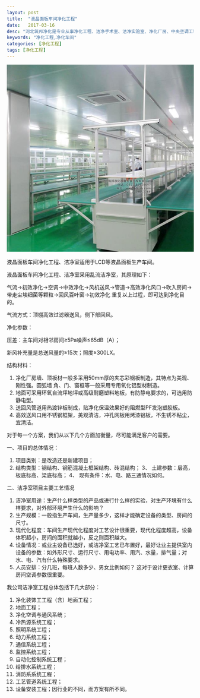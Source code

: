 ```yaml
---
layout: post
title:  "液晶面板车间净化工程"
date:   2017-03-16
desc: "河北筑邦净化是专业从事净化工程、洁净手术室、洁净实验室、净化厂房、中央空调工程设计、建设和技术改造的企业。"
keywords: "净化工程,净化车间"
categories: [净化工程]
tags: [净化工程]
---
```


<a href="/static/img/2017/03/1603.jpg" data-fancybox><img src="/static/img/2017/03/1603s.jpg"></a>

液晶面板车间净化工程、洁净室适用于LCD等液晶面板生产车间。

液晶面板车间净化工程、洁净室采用乱流洁净室，其原理如下：

气流→初效净化→空调→中效净化→风机送风→管道→高效净化风口→吹入房间→带走尘埃细菌等颗粒→回风百叶窗→初效净化 重复以上过程，即可达到净化目的。

气流方式：顶棚高效过滤器送风，侧下部回风。

净化参数：

压差：主车间对相邻房间≥5Pa噪声≤65dB（A）；

新风补充量是总送风量的≥15次；照度≥300LX。

结构材料： 

1. 净化厂房墙、顶板材一般多采用50mm厚的夹芯彩钢板制造，其特点为美观、刚性强。圆弧墙 角、门、窗框等一般采用专用氧化铝型材制造。
2. 地面可采用环氧自流坪地坪或高级耐磨塑料地板，有防静电要求的，可选用防静电型。
3. 送回风管道用热渡锌板制成，贴净化保温效果好的阻燃型PF发泡塑胶板。
4. 高效送风口用不锈钢框架，美观清洁，冲孔网板用烤漆铝板，不生锈不粘尘，宜清洁。

对于每一个方案，我们从以下几个方面加衡量，尽可能满足客户的需要。

一、项目的总体情况：

1. 项目类别：是改造还是新建项目；
2. 结构类型：钢结构、钢筋混凝土框架结构、砖混结构；
3、 土建参数：层高，板底标高、梁底标高；
4、 现有条件：水、电、路三通情况如何。

二、洁净室项目主要工艺情况

1. 洁净室用途：生产什么样类型的产品或进行什么样的实验，对生产环境有什么样要求，对外部环境产生什么的影响？
2. 生产规模：一般指生产车间，生产量多少，这样才能确定设备的类型、房间的尺寸。
3. 现代化程度：车间生产现代化程度对工艺设计很重要，现代化程度超高，设备体积超小，房间的面积就越小，反之则面积越大。
4. 设备情况：或业主设备已选好，或洁净室工艺已布置好，最好让业主提供室内设备的参数：如外形尺寸、运行尺寸、用电功率、用汽、水量，排气量；对水、电、汽有什么特殊要求。
5. 人员安排：分几班，每班人数多少、男女比例如何？ 这对于设计更衣室、计算房间空调参数很重要。

我公司洁净室工程总体包括下几大部分：

1. 净化装饰工工程（含）地面工程；
2. 地面工程；
3. 净化空调与通风系统；
4. 冷热源系统工程；
5. 照明系统工程；
6. 动力系统工程；
7. 通信系统工程；
8. 监控系统工程；
9. 自动化控制系统工程；
10. 给排水系统工程；
11. 消防系系统工程；
12. 工艺管道系统工程；
13. 设备安装工程；因行业的不同，而方案有所不同。
